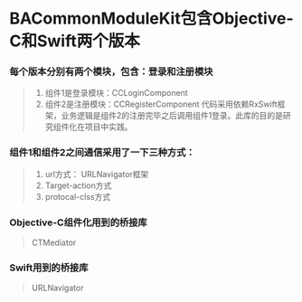 # BACommonModuleKit包含Objective-C和Swift两个版本
### 每个版本分别有两个模块，包含：登录和注册模块
> 1. 组件1是登录模块：CCLoginComponent
> 2. 组件2是注册模块：CCRegisterComponent
代码采用依赖RxSwift框架，业务逻辑是组件2的注册完毕之后调用组件1登录。此库的目的是研究组件化在项目中实践。

### 组件1和组件2之间通信采用了一下三种方式：

> 1. url方式： URLNavigator框架
> 2. Target-action方式
> 3. protocal-clss方式

### Objective-C组件化用到的桥接库
> CTMediator

### Swift用到的桥接库
> URLNavigator
